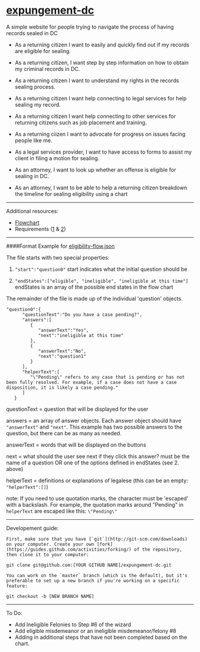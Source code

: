 # [expungement-dc](http://codefordc.github.io/expungement-dc/#/)
A simple website for people trying to navigate the process of having records sealed in DC

* As a returning citizen I want to easily and quickly find out if my records are eligible for sealing.
* As a returning citizen, I want step by step information on how to obtain my criminal records in DC.
* As a returning citizen I want to understand my rights in the records sealing process.
* As a returning citizen I want help connecting to legal services for help sealing my record.
* As a returning citizen I want help connecting to other services for returning citizens such as job placement and training.
* As a returning ciizen I want to advocate for progress on issues facing people like me.

* As a legal services provider, I want to have access to forms to assist my client in filing a motion for sealing.

* As an attorney, I want to look up whether an offense is eligible for sealing in DC.
* As an attorney, I want to be able to help a returning citizen breakdown the timeline for sealing eligibility using a chart

---
Additional resources:

- [Flowchart](docs/flowchart.jpeg)
- Requirements ([1](docs/requirements_1.jpeg) & [2](docs/requirements_1.jpeg))

---
####Format Example for [eligibility-flow.json](eligibility-flow.json)

The file starts with two special properties:

1. `"start":"question0"`
start indicates what the initial question should be

2. `"endStates":["eligible", "ineligible", "ineligible at this time"]`
endStates is an array of the possible end states in the flow chart


The remainder of the file is made up of the individual 'question' objects.

```
"question0":{
      "questionText":"Do you have a case pending?",
      "answers":[
         {
            "answerText":"Yes",
            "next":"ineligible at this time"
         },
         {
            "answerText":"No",
            "next":"question1"
         }
      ],
      "helperText":[
         "\"Pending\" refers to any case that is pending or has not been fully resolved. For example, if a case does not have a case disposition, it is likely a case pending."
      ]
   }
```



questionText = question that will be displayed for the user 

answers = an array of answer objects.  Each answer object should have `"answerText"` and `"next"`. This example has two possible answers to the question, but there can be as many as needed. 

answerText = words that will be displayed on the buttons

next = what should the user see next if they click this answer? must be the name of a question OR one of the options defined in endStates (see 2. above)

helperText = definitions or explanations of legalese (this can be an empty: `"helperText":[]`)

note: If you need to use quotation marks, the character must be 'escaped' with a backslash.  For example, the quotation marks around "Pending" in `helperText` are escaped like this: `\"Pending\"`

---
Developement guide:

    First, make sure that you have [`git`](http://git-scm.com/downloads) on your computer. Create your own [fork](https://guides.github.com/activities/forking/) of the repository, then clone it to your computer:

    git clone git@github.com:[YOUR GITHUB NAME]/expungement-dc.git

	You can work on the `master` branch (which is the default), but it's preferable to set up a new branch if you're working on a specific feature:

    git checkout -b [NEW BRANCH NAME]

---
To Do:

- Add Ineligible Felonies to Step #6 of the wizard
- Add eligible misdemeanor or an ineligible misdemeanor/felony #8
- Adding in additional steps that have not been completed based on the chart.